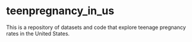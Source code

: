 # teenpregnancy_in_us
This is a repository of datasets and code that explore teenage pregnancy rates in the United States. 
